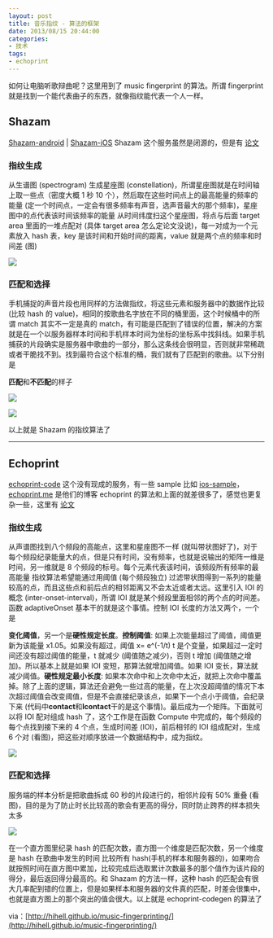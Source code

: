 ```yaml
---
layout: post
title: 音乐指纹 - 算法的框架
date: 2013/08/15 20:44:00
categories:
- 技术
tags:
- echoprint
---
```


如何让电脑听歌辩曲呢？这里用到了 music fingerprint 的算法。所谓 fingerprint 就是找到一个能代表曲子的东西，就像指纹能代表一个人一样。

## Shazam

[Shazam-android](https://play.google.com/store/apps/details?id=com.shazam.android&feature=search_result#?t=W251bGwsMSwxLDEsImNvbS5zaGF6YW0uYW5kcm9pZCJd) | [Shazam-iOS](https://itunes.apple.com/cn/app/shazam/id284993459?l=en&mt=8) Shazam 这个服务虽然是闭源的，但是有 [论文](http://111.13.109.34:82/1Q2W3E4R5T6Y7U8I9O0P1Z2X3C4V5B/www.ee.columbia.edu/~dpwe/papers/Wang03-shazam.pdf)

### 指纹生成

从生谱图 (spectrogram) 生成星座图 (constellation)，所谓星座图就是在时间轴上取一些点（密度大概 1 秒 10 个），然后取在这些时间点上的最高能量的频率的能量 (定一个时间点，一定会有很多频率有声音，选声音最大的那个频率)，星座图中的点代表该时间该频率的能量 从时间纬度扫这个星座图，将点与后面 target area 里面的一堆点配对 (具体 target area 怎么定论文没说)，每一对成为一个元素放入 hash 表，key 是该时间和开始时间的距离，value 就是两个点的频率和时间差 (图)

![](http://pics.naaln.com/blog/2019-05-14-123125.jpg-basicBlog)

### 匹配和选择

手机捕捉的声音片段也用同样的方法做指纹，将这些元素和服务器中的数据作比较 (比较 hash 的 value)，相同的按歌曲名字放在不同的桶里面，这个时候桶中的所谓 match 其实不一定是真的 match，有可能是匹配到了错误的位置，解决的方案就是在一个以服务器样本时间和手机样本时间为坐标的坐标系中找斜线。如果手机捕获的片段确实是服务器中歌曲的一部分，那么这条线会很明显，否则就非常稀疏或者干脆找不到。找到最符合这个标准的桶，我们就有了匹配到的歌曲。以下分别是

**匹配**和**不匹配**的样子

![](http://pics.naaln.com/blog/2019-05-14-123126.jpg-basicBlog)

![](http://pics.naaln.com/blog/2019-05-14-123128.jpg-basicBlog)

以上就是 Shazam 的指纹算法了

---

## Echoprint

[echoprint-code](https://github.com/echonest/echoprint-codegen) 这个没有现成的服务，有一些 sample 比如 [ios-sample](https://github.com/echonest/echoprint-ios-sample)，[echoprint.me](http://hihell.github.io/music-fingerprinting/echoprint.me) 是他们的博客 echoprint 的算法和上面的就差很多了，感觉也更复杂一些，这里有 [论文](http://ismir2011.ismir.net/latebreaking/LB-7.pdf)

### 指纹生成

从声谱图找到八个频段的高能点，这里和星座图不一样 (就叫带状图好了)，对于每个频段纪录能量大的点，但是只有时间，没有频率，也就是说输出的矩阵一维是时间，另一维就是 8 个频段的标号。每个元素代表该时间，该频段所有频率的最高能量 指纹算法希望能通过用阈值 (每个频段独立) 过滤带状图得到一系列的能量较高的点，而且这些点和前后点的相邻距离又不会太近或者太远。这里引入 IOI 的概念 (inter-onset-interval)，所谓 IOI 就是某个频段里面相邻的两个点的时间差。函数 adaptiveOnset 基本干的就是这个事情。控制 IOI 长度的方法又两个，一个是

**变化阈值**，另一个是**硬性规定长度**。**控制阈值**: 如果上次能量超过了阈值，阈值更新为该能量 x1.05。如果没有超过，阈值 x= e^(-1/t) t 是个变量，如果超过一定时间还没有超过阈值的能量，t 就减少 (阈值随之减少)，否则 t 增加 (阈值随之增加)。所以基本上就是如果 IOI 变短，那算法就增加阈值。如果 IOI 变长，算法就减少阈值。**硬性规定最小长度**: 如果本次命中和上次命中太近，就把上次命中覆盖掉。除了上面的逻辑，算法还会避免一些过高的能量，在上次没超阈值的情况下本次超过阈值会改变阈值，但是不会直接纪录该点，如果下一个点小于阈值，会纪录下来 (代码中**contact**和**lcontact**干的是这个事情)。最后成为一个矩阵。下面就可以将 IOI 配对组成 hash 了，这个工作是在函数 Compute 中完成的，每个频段的每个点找到接下来的 4 个点，生成时间差 (IOI)，前后相邻的 IOI 组成配对，生成 6 个对 (看图)，把这些对顺序放进一个数据结构中，成为指纹。

![](http://pics.naaln.com/blog/2019-05-14-123129.jpg-basicBlog)

### 匹配和选择

服务端的样本分析是把歌曲拆成 60 秒的片段进行的，相邻片段有 50% 重叠 (看图)，目的是为了防止时长比较高的歌会有更高的得分，同时防止跨界的样本损失太多

![](http://pics.naaln.com/blog/2019-05-14-123130.jpg-basicBlog)

在一个直方图里纪录 hash 的匹配次数，直方图一个维度是匹配次数，另一个维度是 hash 在歌曲中发生的时间 比较所有 hash(手机的样本和服务器的)，如果吻合就按照时间在直方图中累加，比较完成后选取累计次数最多的那个值作为该片段的得分，最后返回得分最高的。和 Shazam 的方法一样，这种 hash 的匹配会有很大几率配到错的位置上，但是如果样本和服务器的文件真的匹配，时差会很集中，也就是直方图上的那个突出的值会很大。以上就是 echoprint-codegen 的算法了

via：[http://hihell.github.io/music-fingerprinting/](http://hihell.github.io/music-fingerprinting/)
